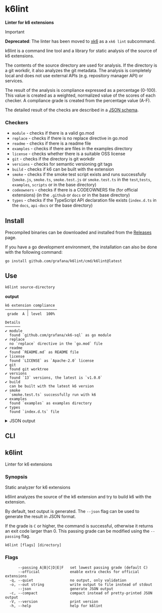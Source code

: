 <h1 name="title">k6lint</h1>

**Linter for k6 extensions**

> [!IMPORTANT]
> **Deprecated**: The linter has been moved to [xk6](https://github.com/grafana/xk6) as a `xk6 lint` subcommand.

k6lint is a command line tool and a library for static analysis of the source of k6 extensions.

The contents of the source directory are used for analysis. If the directory is a git workdir, it also analyzes the git metadata. The analysis is completely local and does not use external APIs (e.g. repository manager API) or services.

The result of the analysis is compliance expressed as a percentage (0-100). This value is created as a weighted, normalized value of the scores of each checker. A compliance grade is created from the percentage value (A-F).

The detailed result of the checks are described in a [JSON schema](https://grafana.github.io/k6lint/compliance.schema.json).

### Checkers

  - `module` - checks if there is a valid go.mod
  - `replace` - checks if there is no replace directive in go.mod
  - `readme` - checks if there is a readme file
  - `examples` - checks if there are files in the examples directory
  - `license` - checks whether there is a suitable OSS license
  - `git` - checks if the directory is git workdir
  - `versions` - checks for semantic versioning git tags
  - `build` - checks if k6 can be built with the extension
  - `smoke` - checks if the smoke test script exists and runs successfully (`smoke.js`, `smoke.ts`, `smoke.test.js` or `smoke.test.ts` in the `test`,`tests`, `examples`, `scripts` or in the base directory)
  - `codeowners` - checks if there is a CODEOWNERS file (for official extensions) (in the `.github` or `docs` or in the base directory)
  - `types` - checks if the TypeScript API declaration file exists (`index.d.ts` in the `docs`, `api-docs` or the base directory)

## Install

Precompiled binaries can be downloaded and installed from the [Releases](https://github.com/grafana/k6lint/releases) page.

If you have a go development environment, the installation can also be done with the following command:

```
go install github.com/grafana/k6lint/cmd/k6lint@latest
```

## Use

```bash
k6lint source-directory
```

**output**

```text file=docs/example.txt
k6 extension compliance
──────────┬─────────────
 grade  A │ level  100% 

Details
───────
✔ module              
  found `github.com/grafana/xk6-sql` as go module
✔ replace             
  no `replace` directive in the `go.mod` file
✔ readme              
  found `README.md` as README file
✔ license             
  found `LICENSE` as `Apache-2.0` license
✔ git                 
  found git worktree
✔ versions            
  found `13` versions, the latest is `v1.0.0`
✔ build               
  can be built with the latest k6 version
✔ smoke               
  `smoke.test.ts` successfully run with k6
✔ examples            
  found `examples` as examples directory
✔ types               
  found `index.d.ts` file

```

<details>
<summary>JSON output</summary>

```json file=docs/example.json
{
  "checks": [
    {
      "details": "found `github.com/grafana/xk6-sql` as go module",
      "id": "module",
      "passed": true
    },
    {
      "details": "no `replace` directive in the `go.mod` file",
      "id": "replace",
      "passed": true
    },
    {
      "details": "found `README.md` as README file",
      "id": "readme",
      "passed": true
    },
    {
      "details": "found `LICENSE` as `Apache-2.0` license",
      "id": "license",
      "passed": true
    },
    {
      "details": "found git worktree",
      "id": "git",
      "passed": true
    },
    {
      "details": "found `13` versions, the latest is `v1.0.0`",
      "id": "versions",
      "passed": true
    },
    {
      "details": "can be built with the latest k6 version",
      "id": "build",
      "passed": true
    },
    {
      "details": "`smoke.test.ts` successfully run with k6",
      "id": "smoke",
      "passed": true
    },
    {
      "details": "found `examples` as examples directory",
      "id": "examples",
      "passed": true
    },
    {
      "details": "found `index.d.ts` file",
      "id": "types",
      "passed": true
    }
  ],
  "grade": "A",
  "level": 100,
  "timestamp": 1731604019
}
```
</details>

## CLI

<!-- #region cli -->
## k6lint

Linter for k6 extensions

### Synopsis

Static analyzer for k6 extensions

k6lint analyzes the source of the k6 extension and try to build k6 with the extension.

By default, text output is generated. The `--json` flag can be used to generate the result in JSON format.

If the grade is `C` or higher, the command is successful, otherwise it returns an exit code larger than 0.
This passing grade can be modified using the `--passing` flag.


```
k6lint [flags] [directory]
```

### Flags

```
      --passing A|B|C|D|E|F   set lowest passing grade (default C)
      --official              enable extra checks for official extensions
  -q, --quiet                 no output, only validation
  -o, --out string            write output to file instead of stdout
      --json                  generate JSON output
  -c, --compact               compact instead of pretty-printed JSON output
  -V, --version               print version
  -h, --help                  help for k6lint
```

<!-- #endregion cli -->
